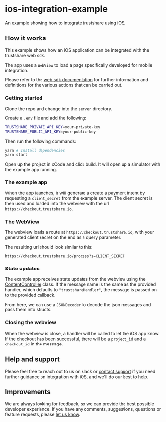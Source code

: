 # ios-integration-example
An example showing how to integrate trustshare using iOS.

## How it works
This example shows how an iOS application can be integrated with the trustshare web sdk.

The app uses a `WebView` to load a page specifically developed for mobile integration. 

Please refer to the [web sdk documentation](https://docs.trustshare.io/guides/sdks/web-sdk) for further information and definitions for the various actions that can be carried out.

### Getting started

Clone the repo and change into the `server` directory.

Create a `.env` file and add the following:

```bash
TRUSTSHARE_PRIVATE_API_KEY=your-private-key
TRUSTSHARE_PUBLIC_API_KEY=your-public-key
```

Then run the following commands:

```bash
yarn # Install dependencies
yarn start
```

Open up the project in xCode and click build. It will open up a simulator with the example app running.

### The example app

When the app launches, it will generate a create a payment intent by requesting a `client_secret` from the example server. The client secret is then used and loaded into the webview with the url `https://checkout.trustshare.io`.

### The WebView
The webview loads a route at `https://checkout.trustshare.io`, with your generated client secret on the end as a query parameter.

The resulting url should look similar to this: 

`https://checkout.trustshare.io/process?s=CLIENT_SECRET`

### State updates
The example app receives state updates from the webview using the [ContentController](/ios-integration-example/TrustshareView.swift#L9) class. 
If the message name is the same as the provided handler, which defaults to `"trustshareHandler"`, the message is passed on to the provided callback.

From here, we can use a `JSONDecoder` to decode the json messages and pass them into structs.

### Closing the webview
When the webview is close, a handler will be called to let the iOS app know. If the checkout has been successful, there will be a `project_id` and a `checkout_id` in the message.

## Help and support

Please feel free to reach out to us on slack or [contact support](mailto:support@trustshare.co) if you need further guidance on integration with iOS, and we'll do our best to help.

## Improvements
We are always looking for feedback, so we can provide the best possible developer experience.
If you have any comments, suggestions, questions or feature requests, please [let us know](mailto:engineers@trustshare.co).
